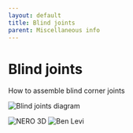 ```yaml
---
layout: default
title: Blind joints
parent: Miscellaneous info
---
```


# Blind joints

How to assemble blind corner joints

![Blind joints diagram](../../../../assets/images/manual/blind-joints/blind-joints.png)

![NERO 3D](https://www.youtube.com/watch?v=2dvbn0rWA60) ![Ben Levi](https://www.youtube.com/watch?v=ueniUWrUcjE)
